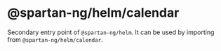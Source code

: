 # @spartan-ng/helm/calendar

Secondary entry point of `@spartan-ng/helm`. It can be used by importing from `@spartan-ng/helm/calendar`.
